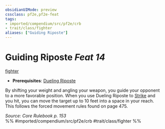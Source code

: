 ```yaml
---
obsidianUIMode: preview
cssclass: pf2e,pf2e-feat
tags:
- imported/compendium/src/pf2e/crb
- trait/class/fighter
aliases: ["Guiding Riposte"]
---
```

# Guiding Riposte  *Feat 14*  
[fighter](rules/traits/fighter.md)  

- **Prerequisites**: [Dueling Riposte](dueling-riposte.md)

By shifting your weight and angling your weapon, you guide your opponent to a more favorable position. When you use Dueling Riposte to [Strike](strike.md) and you hit, you can move the target up to 10 feet into a space in your reach. This follows the forced movement rules found on page 475.

*Source: Core Rulebook p. 153*  
%% #imported/compendium/src/pf2e/crb #trait/class/fighter %%